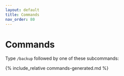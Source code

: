 ```yaml
---
layout: default
title: Commands
nav_order: 80
---
```


# Commands

Type `/backup` followed by one of these subcommands:

{% include_relative commands-generated.md %}
